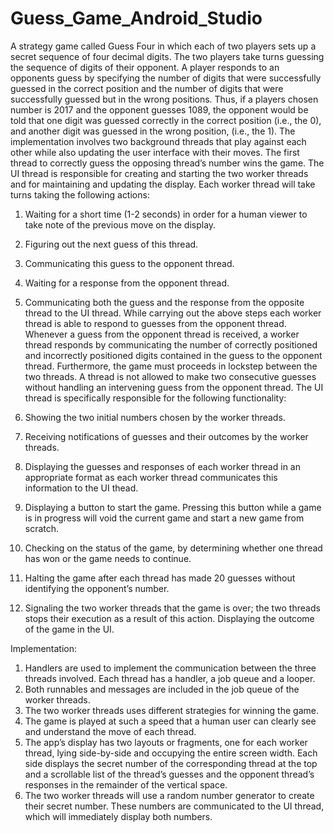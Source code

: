 # Guess_Game_Android_Studio

A strategy game called Guess Four in which each of two players sets up a secret sequence of four decimal digits. The two players take turns guessing the sequence of digits of their opponent. A player responds to an opponents guess by specifying the number of digits that were successfully guessed in the correct position and the number of digits that were successfully guessed but in the wrong positions. Thus, if a players chosen number is 2017 and the opponent guesses 1089, the opponent would be told that one digit was guessed correctly in the correct position (i.e., the 0), and another digit was guessed in the wrong position, (i.e., the 1). The implementation involves two background threads that play against each other while also updating the user interface with their moves. The first thread to correctly guess the opposing thread’s number wins the game. The UI thread is responsible for creating and starting the two worker threads and for maintaining and updating the display. Each worker thread will take turns taking the following actions:
1. Waiting for a short time (1-2 seconds) in order for a human viewer to take note of the previous move on the display.
2. Figuring out the next guess of this thread.
3. Communicating this guess to the opponent thread.
4. Waiting for a response from the opponent thread.
5. Communicating both the guess and the response from the opposite thread to the UI thread.
While carrying out the above steps each worker thread is able to respond to guesses from the opponent thread. Whenever a guess from the opponent thread is received, a worker thread responds by communicating the number of correctly positioned and incorrectly positioned digits contained in the guess to the opponent thread. Furthermore, the game must proceeds in lockstep between the two threads. A thread is not allowed to make two consecutive guesses without handling an intervening guess from the opponent thread. The UI thread is specifically responsible for the following functionality:
1. Showing the two initial numbers chosen by the worker threads.
2. Receiving notifications of guesses and their outcomes by the worker threads.
3. Displaying the guesses and responses of each worker thread in an appropriate format as each worker thread communicates this information to the UI thead.

4. Displaying a button to start the game. Pressing this button while a game is in progress will void the current game and start a new game from scratch.
5. Checking on the status of the game, by determining whether one thread has won or the game needs to continue.
6. Halting the game after each thread has made 20 guesses without identifying the opponent’s number.
7. Signaling the two worker threads that the game is over; the two threads stops their execution as a result of this action. Displaying the outcome of the game in the UI.

Implementation:
1. Handlers are used to implement the communication between the three threads involved. Each thread has a handler, a job queue and a looper.
2. Both runnables and messages are included in the job queue of the worker threads.
3. The two worker threads uses different strategies for winning the game.
4. The game is played at such a speed that a human user can clearly see and understand the move of each thread.
5. The app’s display has two layouts or fragments, one for each worker thread, lying side-by-side and occupying the entire screen width. Each side displays the secret number of the corresponding thread at the top and a scrollable list of the thread’s guesses and the opponent thread’s responses in the remainder of the vertical space.
7. The two worker threads will use a random number generator to create their secret number. These numbers are communicated to the UI thread, which will immediately display both numbers. 